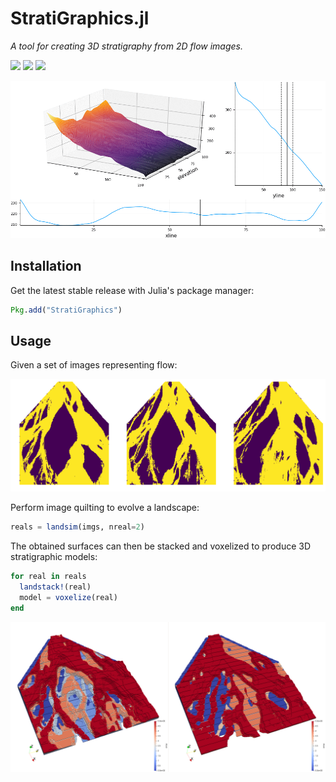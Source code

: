 # StratiGraphics.jl

*A tool for creating 3D stratigraphy from 2D flow images.*

[![][travis-img]][travis-url] [![][julia-pkg-img]][julia-pkg-url] [![][codecov-img]][codecov-url]

![StratiGraphics Animation](docs/stratigraphics.gif)

## Installation

Get the latest stable release with Julia's package manager:

```julia
Pkg.add("StratiGraphics")
```

## Usage

Given a set of images representing flow:

![Flow Images](docs/flowimages.png)

Perform image quilting to evolve a landscape:

```julia
reals = landsim(imgs, nreal=2)
```

The obtained surfaces can then be stacked and voxelized to produce 3D stratigraphic models:

```julia
for real in reals
  landstack!(real)
  model = voxelize(real)
end
```

![Voxelized Models](docs/voxelmodel.png)

[travis-img]: https://travis-ci.org/juliohm/StratiGraphics.jl.svg?branch=master
[travis-url]: https://travis-ci.org/juliohm/StratiGraphics.jl

[julia-pkg-img]: http://pkg.julialang.org/badges/DirectGaussianSimulation_0.6.svg
[julia-pkg-url]: http://pkg.julialang.org/?pkg=StratiGraphics

[codecov-img]: https://codecov.io/gh/juliohm/StratiGraphics.jl/branch/master/graph/badge.svg
[codecov-url]: https://codecov.io/gh/juliohm/StratiGraphics.jl
